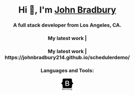 <h1 align="center">Hi 👋, I'm <a href="https://www.linkedin.com/in/johnsbradbury?trk=profile-badge">John Bradbury</a></h1>
<h3 align="center">A full stack developer from Los Angeles, CA.</h3>
<h3 align="center">My latest work | </h3>
<h3 align="center">My latest work | https://johnbradbury214.github.io/schedulerdemo/</h3>
<h3 align="center">Languages and Tools:</h3>
<p align="center"> 
<a href="https://getbootstrap.com" target="_blank" rel="noreferrer"> <img src="https://raw.githubusercontent.com/devicons/devicon/master/icons/bootstrap/bootstrap-plain-wordmark.svg" alt="bootstrap" width="40" height="40"/> </a> 
